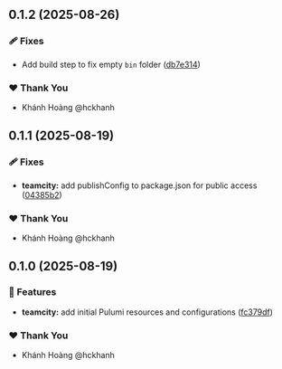 ## 0.1.2 (2025-08-26)

### 🩹 Fixes

- Add build step to fix empty `bin` folder ([db7e314](https://github.com/hckhanh/pulumi-any-terraform/commit/db7e314))

### ❤️ Thank You

- Khánh Hoàng @hckhanh

## 0.1.1 (2025-08-19)

### 🩹 Fixes

- **teamcity:** add publishConfig to package.json for public access ([04385b2](https://github.com/hckhanh/pulumi-any-terraform/commit/04385b2))

### ❤️ Thank You

- Khánh Hoàng @hckhanh

## 0.1.0 (2025-08-19)

### 🚀 Features

- **teamcity:** add initial Pulumi resources and configurations ([fc379df](https://github.com/hckhanh/pulumi-any-terraform/commit/fc379df))

### ❤️ Thank You

- Khánh Hoàng @hckhanh